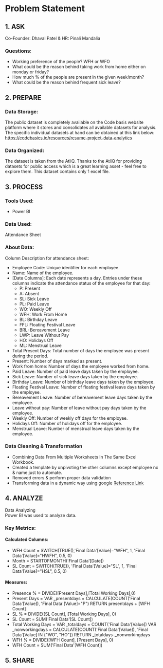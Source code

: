 # Problem Statement 


## 1. ASK
Co-Founder: Dhaval Patel & HR: Pinali Mandalia    

### Questions:
- Working preference of the people? WFH or WFO
- What could be the reason behind taking work from home either on monday or friday?
- How much % of the people are present in the given week/month?
- What could be the reason behind frequent sick leave?


## 2. PREPARE  
### Data Storage:
The public dataset is completely available on the Code basis website platform where it stores and consolidates all available datasets for analysis. The specific individual datasets at hand can be obtained at this link below: https://codebasics.io/resources/resume-project-data-analytics

### Data Organized:
The dataset is taken from the AtliQ. Thanks to the AtliQ for providing datasets for public access which is a great learning asset - feel free to explore them. This dataset contains only 1 excel file.


## 3. PROCESS
### Tools Used:
- Power BI

### Data Used:
Attendance Sheet

### About Data:  
Column Description for attendance sheet:  
* Employee Code: Unique identifier for each employee.
* Name: Name of the employee.
* [Date Columns]: Each date represents a day. Entries under these columns indicate the attendance status of the employee for that day:
  - P: Present
  - A: Absent
  - SL: Sick Leave
  - PL: Paid Leave
  - WO: Weekly Off
  - WFH: Work From Home
  - BL: Birthday Leave
  - FFL: Floating Festival Leave
  - BRL: Bereavement Leave
  - LWP: Leave Without Pay
  - HO: Holidays Off
  - ML: Menstrual Leave
* Total Present Days: Total number of days the employee was present during the period.
* Present: Number of days marked as present.
* Work from home: Number of days the employee worked from home.
* Paid Leave: Number of paid leave days taken by the employee.
* Sick Leave: Number of sick leave days taken by the employee.
* Birthday Leave: Number of birthday leave days taken by the employee.
* Floating Festival Leave: Number of floating festival leave days taken by the employee.
* Bereavement Leave: Number of bereavement leave days taken by the employee.
* Leave without pay: Number of leave without pay days taken by the employee.
* Weekly Off: Number of weekly off days for the employee.
* Holidays Off: Number of holidays off for the employee.
* Menstrual Leave: Number of menstrual leave days taken by the employee.


### Data Cleaning & Transformation
- Combining Data From Multiple Worksheets In The Same Excel Workbook.
- Created a template by unpivoting the other columns except employee no & name just to automate.
- Removed errors & perform proper data validation
- Transforming data in a dynamic way using google [Reference Link](https://blog.crossjoin.co.uk/2018/07/09/power-bi-combine-multiple-excel-worksheets/)

## 4. ANALYZE
Data Analyzing  
Power BI was used to analyze data.

### Key Metrics:    
#### Calculated Columns:
- WFH Count = SWITCH(TRUE(),'Final Data'[Value]="WFH", 1, 'Final Data'[Value]="HWFH", 0.5, 0)
- Month = STARTOFMONTH('Final Data'[Date])
- SL Count = SWITCH(TRUE(), 'Final Data'[Value]="SL", 1, 'Final Data'[Value]="HSL", 0.5, 0)

#### Measures:
- Presence % = DIVIDE([Present Days],[Total Working Days],0)
- Present Days = VAR _presentdays = CALCULATE(COUNT('Final Data'[Value]), 'Final Data'[Value]="P") RETURN presentdays + [WFH Count]
- SL % = DIVIDE([SL Count], [Total Working Days], 0)
- SL Count = SUM('Final Data'[SL Count])
- Total Working Days = VAR _totaldays = COUNT('Final Data'[Value]) VAR _nonworkingdays = CALCULATE(COUNT('Final Data'[Value]), 'Final Data'[Value] IN {"WO", "HO"}) RETURN _totaldays-_nonworkingdays
- WFH % = DIVIDE([WFH Count], [Present Days], 0)
- WFH Count = SUM('Final Data'[WFH Count])

## 5. SHARE 











